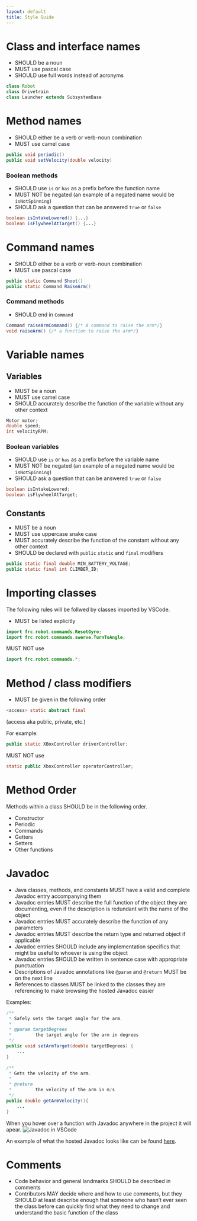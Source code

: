 ```yaml
---
layout: default
title: Style Guide
---
```


# Class and interface names

* SHOULD be a noun
* MUST use pascal case
* SHOULD use full words instead of acronyms

```java
class Robot
class Drivetrain
class Launcher extends SubsystemBase
```

# Method names

* SHOULD either be a verb or verb-noun combination
* MUST use camel case

```java
public void periodic()
public void setVelocity(double velocity)
```

### Boolean methods

* SHOULD use `is` or `has` as a prefix before the function name
* MUST NOT be negated (an example of a negated name would be `isNotSpinning`)
* SHOULD ask a question that can be answered `true` or `false`

``` java
boolean isIntakeLowered() {...}
boolean isFlywheelAtTarget() {...}
```


# Command names

* SHOULD either be a verb or verb-noun combination
* MUST use pascal case

```java
public static Command Shoot()
public static Command RaiseArm()
```

### Command methods

* SHOULD end in `Command`
``` java
Command raiseArmCommand() {/* A command to raise the arm*/}
void raiseArm() {/* a function to raise the arm*/}
```

# Variable names

## Variables

* MUST be a noun
* MUST use camel case
* SHOULD accurately describe the function of the variable without any other context

```java
Motor motor;
double speed;
int velocityRPM;
```

### Boolean variables

* SHOULD use `is` or `has` as a prefix before the variable name
* MUST NOT be negated (an example of a negated name would be `isNotSpinning`)
* SHOULD ask a question that can be answered `true` or `false`

``` java
boolean isIntakeLowered;
boolean isFlywheelAtTarget;
```

## Constants

* MUST be a noun
* MUST use uppercase snake case
* MUST accurately describe the function of the constant without any other context
* SHOULD be declared with `public` `static` and `final` modifiers

```java
public static final double MIN_BATTERY_VOLTAGE;
public static final int CLIMBER_ID;
```

# Importing classes
The following rules will be follwed by classes imported by VSCode. 
* MUST be listed explicitly

```java
import frc.robot.commands.ResetGyro;
import frc.robot.commands.swerve.TurnToAngle;
```

MUST NOT use

```java
import frc.robot.commands.*;
```

# Method / class modifiers

* MUST be given in the following order

```java
<access> static abstract final
```
(access aka public, private, etc.)

For example: 
```java
public static XBoxController driverController;
```

MUST NOT use

```java
static public XboxController operatorController;
```

# Method Order
Methods within a class SHOULD be in the following order.
- Constructor
- Periodic
- Commands
- Getters
- Setters
- Other functions

# Javadoc

* Java classes, methods, and constants MUST have a valid and complete Javadoc entry accompanying them
* Javadoc entries MUST describe the full function of the object they are documenting, even if the description is redundant with the name of the object
* Javadoc entries MUST accurately describe the function of any parameters
* Javadoc entries MUST describe the return type and returned object if applicable
* Javadoc entries SHOULD include any implementation specifics that might be useful to whoever is using the object
* Javadoc entries SHOULD be written in sentence case with appropriate punctuation
* Descriptions of Javadoc annotations like `@param` and `@return` MUST be on the next line
* References to classes MUST be linked to the classes they are referencing to make browsing the hosted Javadoc easier

Examples:
```java
/**
 * Safely sets the target angle for the arm.
 * 
 * @param targetDegrees
 *         the target angle for the arm in degrees
 */
public void setArmTarget(double targetDegrees) {
	...
}
```
```java
/**
 * Gets the velocity of the arm.
 *
 * @return
 *         the velocity of the arm in m/s
 */
public double getArmVelocity(){
	...
}
```
When you hover over a function with Javadoc anywhere in the project it will apear. 
![Javadoc in VSCode](/code-standards/assets/images/javadoc-vscode.png)

An example of what the hosted Javadoc looks like can be found [here](https://roboblazers7617.github.io/2025Robot/).

# Comments

* Code behavior and general landmarks SHOULD be described in comments
* Contributors MAY decide where and how to use comments, but they SHOULD at least describe enough that someone who hasn’t ever seen the class before can quickly find what they need to change and understand the basic function of the class

